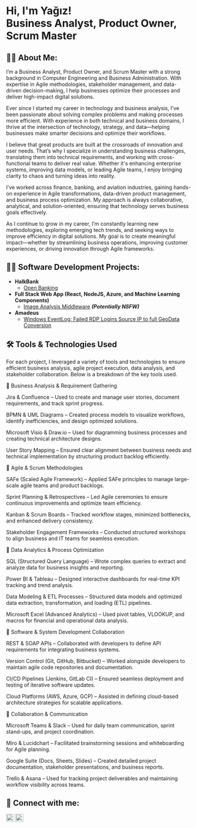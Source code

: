 <h1>Hi, I'm Yağız! <br/>Business Analyst</a>, <a ">Product Owner</a>, <a >Scrum Master</a></h1>
<h2>👨‍💼 About Me:</h2>
I’m a Business Analyst, Product Owner, and Scrum Master with a strong background in Computer Engineering and Business Administration. With expertise in Agile methodologies, stakeholder management, and data-driven decision-making, I help businesses optimize their processes and deliver high-impact digital solutions.

Ever since I started my career in technology and business analysis, I’ve been passionate about solving complex problems and making processes more efficient. With experience in both technical and business domains, I thrive at the intersection of technology, strategy, and data—helping businesses make smarter decisions and optimize their workflows.

I believe that great products are built at the crossroads of innovation and user needs. That’s why I specialize in understanding business challenges, translating them into technical requirements, and working with cross-functional teams to deliver real value. Whether it's enhancing enterprise systems, improving data models, or leading Agile teams, I enjoy bringing clarity to chaos and turning ideas into reality.

I’ve worked across finance, banking, and aviation industries, gaining hands-on experience in Agile transformations, data-driven product management, and business process optimization. My approach is always collaborative, analytical, and solution-oriented, ensuring that technology serves business goals effectively.

As I continue to grow in my career, I’m constantly learning new methodologies, exploring emerging tech trends, and seeking ways to improve efficiency in digital solutions. My goal is to create meaningful impact—whether by streamlining business operations, improving customer experiences, or driving innovation through Agile frameworks.

<h2>👨‍💻 Software Development Projects:</h2>

- <b>HalkBank </b>
  - [Open Banking](https://github.com/yagizgezmen/OpenBanking)
- <b>Full Stack Web App (React, NodeJS, Azure, and Machine Learning Components)</b>
  - [Image Analysis Middleware](https://github.com/joshmadakor1/4chan-Image-Analysis-Middleware-C964) <b><i>(Potentially NSFW)</b></i>
- <b>Amadeus</b>
  - [Windows EventLog: Failed RDP Logins Source IP to full GeoData Conversion](https://github.com/joshmadakor1/Sentinel-Lab)
<h2>🛠  Tools & Technologies Used</h2>
For each project, I leveraged a variety of tools and technologies to ensure efficient business analysis, agile project execution, data analysis, and stakeholder collaboration. Below is a breakdown of the key tools used.

📌 Business Analysis & Requirement Gathering

Jira & Confluence – Used to create and manage user stories, document requirements, and track sprint progress.

BPMN & UML Diagrams – Created process models to visualize workflows, identify inefficiencies, and design optimized solutions.

Microsoft Visio & Draw.io – Used for diagramming business processes and creating technical architecture designs.

User Story Mapping – Ensured clear alignment between business needs and technical implementation by structuring product backlog efficiently.

📌 Agile & Scrum Methodologies

SAFe (Scaled Agile Framework) – Applied SAFe principles to manage large-scale agile teams and product backlogs.

Sprint Planning & Retrospectives – Led Agile ceremonies to ensure continuous improvements and optimize team efficiency.

Kanban & Scrum Boards – Tracked workflow stages, minimized bottlenecks, and enhanced delivery consistency.

Stakeholder Engagement Frameworks – Conducted structured workshops to align business and IT teams for seamless execution.

📌 Data Analytics & Process Optimization

SQL (Structured Query Language) – Wrote complex queries to extract and analyze data for business insights and reporting.

Power BI & Tableau – Designed interactive dashboards for real-time KPI tracking and trend analysis.

Data Modeling & ETL Processes – Structured data models and optimized data extraction, transformation, and loading (ETL) pipelines.

Microsoft Excel (Advanced Analytics) – Used pivot tables, VLOOKUP, and macros for financial and operational data analysis.

📌 Software & System Development Collaboration

REST & SOAP APIs – Collaborated with developers to define API requirements for integrating business systems.

Version Control (Git, GitHub, Bitbucket) – Worked alongside developers to maintain agile code repositories and documentation.

CI/CD Pipelines (Jenkins, GitLab CI) – Ensured seamless deployment and testing of iterative software updates.

Cloud Platforms (AWS, Azure, GCP) – Assisted in defining cloud-based architecture strategies for scalable applications.

📌 Collaboration & Communication

Microsoft Teams & Slack – Used for daily team communication, sprint stand-ups, and project coordination.

Miro & Lucidchart – Facilitated brainstorming sessions and whiteboarding for Agile planning.

Google Suite (Docs, Sheets, Slides) – Created detailed project documentation, stakeholder presentations, and business reports.

Trello & Asana – Used for tracking project deliverables and maintaining workflow visibility across teams.


<h2> 🤳 Connect with me:</h2>

[<img align="left" alt="JoshMadakor | LinkedIn" width="22px" src="https://cdn.jsdelivr.net/npm/simple-icons@v3/icons/linkedin.svg" />][linkedin]
[<img align="left" alt="JoshMadakor | Instagram" width="22px" src="https://cdn.jsdelivr.net/npm/simple-icons@v3/icons/instagram.svg" />][instagram]



[instagram]: https://www.instagram.com/joshmadakor/
[linkedin]: https://www.linkedin.com/in/yagiz-gezmen/

<!--
**joshmadakor1/joshmadakor1** is a ✨ _special_ ✨ repository because its `README.md` (this file) appears on your GitHub profile.

Here are some ideas to get you started:

- 🔭 I’m currently working on ...
- 🌱 I’m currently learning ...
- 👯 I’m looking to collaborate on ...
- 🤔 I’m looking for help with ...
- 💬 Ask me about ...
- 📫 How to reach me: ...
- 😄 Pronouns: ...
- ⚡ Fun fact: ...
-->
